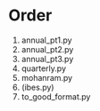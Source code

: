 # Order
1. annual_pt1.py
2. annual_pt2.py
3. annual_pt3.py
4. quarterly.py
5. mohanram.py
6. (ibes.py)
7. to_good_format.py